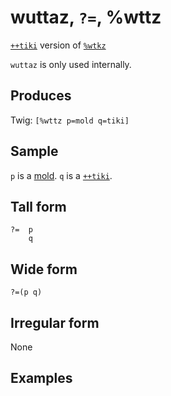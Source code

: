 wuttaz, `?=`, %wttz
============================

[`++tiki`]() version of [`%wtkz`]()

`wuttaz` is only used internally.

Produces
--------

Twig: `[%wttz p=mold q=tiki]`

Sample
------

`p` is a [mold](). `q` is a [`++tiki`]().

Tall form
---------

    ?=  p
        q

Wide form
---------

    ?=(p q)

Irregular form
--------------

None

Examples
--------
